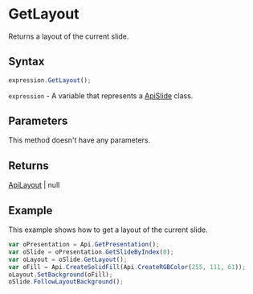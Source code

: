 # GetLayout

Returns a layout of the current slide.

## Syntax

```javascript
expression.GetLayout();
```

`expression` - A variable that represents a [ApiSlide](../ApiSlide.md) class.

## Parameters

This method doesn't have any parameters.

## Returns

[ApiLayout](../../ApiLayout/ApiLayout.md) \| null

## Example

This example shows how to get a layout of the current slide.

```javascript editor-
var oPresentation = Api.GetPresentation();
var oSlide = oPresentation.GetSlideByIndex(0);
var oLayout = oSlide.GetLayout();
var oFill = Api.CreateSolidFill(Api.CreateRGBColor(255, 111, 61));
oLayout.SetBackground(oFill);
oSlide.FollowLayoutBackground();
```
